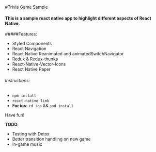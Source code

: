 
#Trivia Game Sample

#### This is a sample react native app to highlight different aspects of React Native.

#####Features:
- Styled Components
- React Navigation
- React Native Reanimated and animatedSwitchNavigator
- Redux & Redux-thunks
- React-Native-Vector-Icons
- React Native Paper


###### Instructions: 
- `npm install`
- `react-native link`
- **For ios:** `cd ios` && `pod install`


Have fun!

**TODO**:
- Testing with Detox
- Better transition handling on new game
- In-game music
